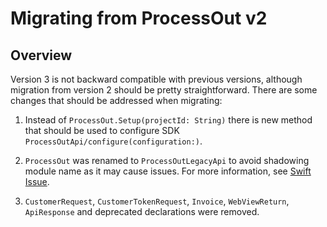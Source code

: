 # Migrating from ProcessOut v2

## Overview

Version 3 is not backward compatible with previous versions, although migration from version 2 should be pretty
straightforward. There are some changes that should be addressed when migrating:

1. Instead of `ProcessOut.Setup(projectId: String)` there is new method that should be used to configure
SDK ``ProcessOutApi/configure(configuration:)``.

2. `ProcessOut` was renamed to ``ProcessOutLegacyApi`` to avoid shadowing module name as it may cause issues. For more
information, see [Swift Issue](https://github.com/apple/swift/issues/56573).

3. `CustomerRequest`, `CustomerTokenRequest`, `Invoice`, `WebViewReturn`, `ApiResponse` and deprecated declarations
were removed.
